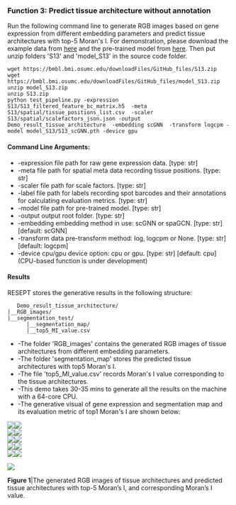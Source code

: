 ### Function 3: Predict tissue architecture without annotation

Run the following command line to generate RGB images based on gene expression from different embedding parameters and predict tissue architectures with top-5 Moran's I. For demonstration, please download the example data from [here](https://bmbl.bmi.osumc.edu/downloadFiles/GitHub_files/S13.zip) and the pre-trained model from [here](https://bmbl.bmi.osumc.edu/downloadFiles/GitHub_files/model_S13.zip). Then put unzip folders 'S13' and 'model_S13' in the source code folder.

```
wget https://bmbl.bmi.osumc.edu/downloadFiles/GitHub_files/S13.zip 
wget https://bmbl.bmi.osumc.edu/downloadFiles/GitHub_files/model_S13.zip 
unzip model_S13.zip
unzip S13.zip
python test_pipeline.py -expression S13/S13_filtered_feature_bc_matrix.h5  -meta S13/spatial/tissue_positions_list.csv  -scaler S13/spatial/scalefactors_json.json -output Demo_result_tissue_architecture  -embedding scGNN  -transform logcpm -model model_S13/S13_scGNN.pth -device gpu
```

#### Command Line Arguments:

- -expression file path for raw gene expression data. [type: str]
- -meta file path for spatial meta data recording tissue positions. [type: str]
- -scaler file path for scale factors. [type: str]
- -label file path for labels recording spot barcodes and their annotations for calculating evaluation metrics. [type: str]
- -model file path for pre-trained model. [type: str]
- -output output root folder. [type: str]
- -embedding embedding method in use: scGNN or spaGCN. [type: str] [default: scGNN]
- -transform data pre-transform method: log, logcpm or None. [type: str] [default: logcpm]
- -device cpu/gpu device option: cpu or gpu. [type: str] [default: cpu] (CPU-based function is under development)

#### Results

RESEPT stores the generative results in the following structure:

   ```
      Demo_result_tissue_architecture/
   |__RGB_images/
   |__segmentation_test/
         |__segmentation_map/
         |__top5_MI_value.csv
   ```

*	-The folder 'RGB_images' contains the generated RGB images of tissue architectures from different embedding parameters. 
*	-The folder 'segmentation_map' stores the predicted tissue architectures with top5 Moran's I.
*	-The file 'top5_MI_value.csv' records Moran's I value corresponding to the tissue architectures.
*	-This demo takes 30-35 mins to generate all the results on the machine with a 64-core CPU.
*	-The generative visual of gene expression and segmentation map and its evaluation metric of top1 Moran's I are shown below:

![](./pic/Predict/Predict_1.png)![](./pic/Predict/segmentation/Predict_segmentation_1.png)  
![](./pic/Predict/Predict_2.png)![](./pic/Predict/segmentation/Predict_segmentation_2.png)  
![](./pic/Predict/Predict_3.png)![](./pic/Predict/segmentation/Predict_segmentation_3.png)  
![](./pic/Predict/Predict_4.png)![](./pic/Predict/segmentation/Predict_segmentation_4.png)  
![](./pic/Predict/Predict_5.png)![](./pic/Predict/segmentation/Predict_segmentation_5.png)  

![](./pic/Predict/Predict_S.png)

**Figure 1**|The generated RGB images of tissue architectures and predicted tissue architectures with top-5 Moran’s I, and corresponding Moran’s I value.
 
